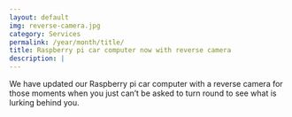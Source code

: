 ```yaml
---
layout: default
img: reverse-camera.jpg
category: Services
permalink: /year/month/title/
title: Raspberry pi car computer now with reverse camera
description: |
---
```

  We have updated our Raspberry pi car computer with a reverse camera for those moments when you just can’t be asked to turn round to see what is lurking behind you.